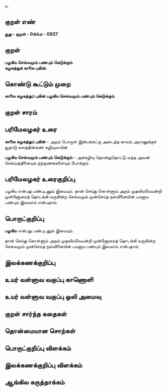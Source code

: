 உ

## குறள் எண் 

**சூது - குறள் - 0௯௩எ - 0937**

## குறள் 

**பழகிய செல்வமும் பண்பும் கெடுக்கும்  
கழகத்துக் காலை புகின்.** 

## கொண்டு கூட்டும் முறை

**காலை கழகத்துப் புகின் பழகிய செல்வமும் பண்பும் கெடுக்கும்**

## குறள் சாரம் 


## பரிமேலழகர் உரை

**காலை கழகத்துப் புகின்** - அறம் பொருள் இன்பங்கட்கு அடைத்த காலம் அரசனுக்குச் சூதாடு களத்தின்கண் கழியுமாயின் 

**பழகிய செல்வமும் பண்பும் கெடுக்கும்** - அக்கழிவு தொன்றுதொட்டு வந்த அவன் செல்வத்தினையும் நற்குணங்களையும் போக்கும்

## பரிமேலழகர் உரைகுறிப்பு   

பழகிய என்பது பண்புடனும் இயையும். தான் செய்து கொள்ளும் அறம் முதலியவேயன்றி முன்னோரைத் தொடங்கி வருகின்ற செல்வமும் முன்செய்த நல்வினையின் பயனாய பண்பும் இலவாம் என்பதாம்.

## பொருட்குறிப்பு 

**பழகிய** என்பது பண்புடனும் இயையும். 

தான் செய்து கொள்ளும் அறம் முதலியவேயன்றி முன்னோரைத் தொடங்கி வருகின்ற செல்வமும் முன்செய்த நல்வினையின் பயனாய பண்பும் இலவாம் என்பதாம்.

## இலக்கணக்குறிப்பு  


## உயர் வள்ளுவ வகுப்பு காணொளி


## உயர் வள்ளுவ வகுப்பு ஒலி அமைவு 

 
## குறள் சார்ந்த கதைகள் 


## தொன்மையான சொற்கள்


## பொருட்குறிப்பு விளக்கம்


## இலக்கணக்குறிப்பு விளக்கம்


## ஆங்கில கருத்தாக்கம் 


